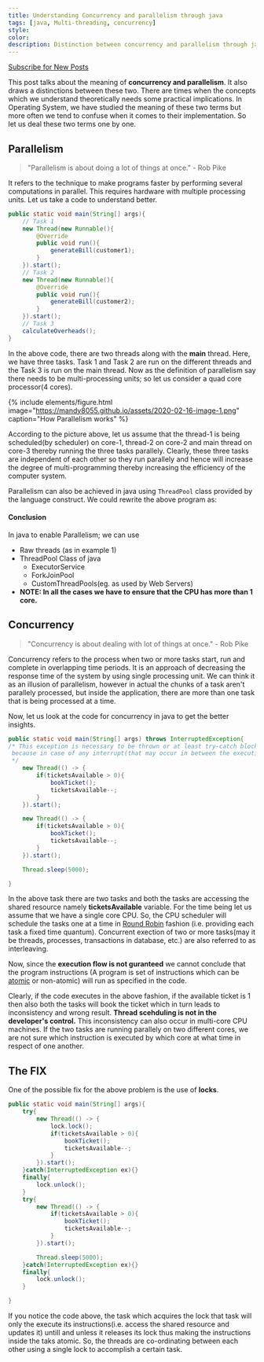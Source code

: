 ```yaml
---
title: Understanding Concurrency and parallelism through java
tags: [java, Multi-threading, concurrency]
style:
color:
description: Distinction between concurrency and parallelism through java language construct.
---
```

<a class="text-center" href="https://feedburner.google.com/fb/a/mailverify?uri=Mandy8055&amp;loc=en_US" onclick="window.open(this.href, 'subscribe',
    'left=20,top=20,width=500,height=500,toolbar=1,resizable=0'); return false;">Subscribe for New Posts</a>

This post talks about the meaning of **concurrency and parallelism**. It also draws a distinctions between these two. There are times when the concepts which we understand theoretically needs some practical implications. In Operating System, we have studied the meaning of these two terms but more often we tend to confuse when it comes to their implementation. So let us deal these two terms one by one.

## Parallelism
> "Parallelism is about doing a lot of things at once." - Rob Pike

It refers to the technique to make programs faster by performing several computations in parallel. This requires hardware with multiple processing units. Let us take a code to understand better.

```java
public static void main(String[] args){
    // Task 1
    new Thread(new Runnable(){
        @Override
        public void run(){
            generateBill(customer1);
        }
    }).start();
    // Task 2
    new Thread(new Runnable(){
        @Override
        public void run(){
            generateBill(customer2);
        }
    }).start();
    // Task 3
    calculateOverheads();
}
```
In the above code, there are two threads along with the **main** thread. Here, we have three tasks. Task 1 and Task 2 are run on the different threads and the Task 3 is run on the main thread. Now as the definition of parallelism say there needs to be multi-processing units; so let us consider a quad core processor(4 cores).

{% include elements/figure.html image="https://mandy8055.github.io/assets/2020-02-16-image-1.png" caption="How Parallelism works" %}

According to the picture above, let us assume that the thread-1 is being scheduled(by scheduler) on core-1, thread-2 on core-2 and main thread on core-3 thereby running the three tasks parallely. Clearly, these three tasks are independent of each other so they run parallely and hence will increase the degree of multi-programming thereby increasing the efficiency of the computer system.

Parallelism can also be achieved in java using `ThreadPool` class provided by the language construct. We could rewrite the above program as:


#### Conclusion
In java to enable Parallelism; we can use

- Raw threads (as in example 1)
- ThreadPool Class of java
    - ExecutorService
    - ForkJoinPool
    - CustomThreadPools(eg. as used by Web Servers)
- **NOTE: In all the cases we have to ensure that the CPU has more than 1 core.**

## Concurrency
> "Concurrency is about dealing with lot of things at once." - Rob Pike

Concurrency refers to the process when two or more tasks start, run and complete in overlapping time periods. It is an approach of decreasing the response time of the system by using single processing unit. We can think it as an illusion of parallelism, however in actual the chunks of a task aren't parallely processed, but inside the application, there are more than one task that is being processed at a time.

Now, let us look at the code for concurrency in java to get the better insights.

```java
public static void main(String[] args) throws InterruptedException{ 
/* This exception is necessary to be thrown or at least try-catch block is necessarily required
 because in case of any interrupt(that may occur in between the execution of the threads) deadlock may occur even after applying the lock. 
 */
    new Thread(() -> {
        if(ticketsAvailable > 0){
            bookTicket();
            ticketsAvailable--;
        }
    }).start();

    new Thread(() -> {
        if(ticketsAvailable > 0){
            bookTicket();
            ticketsAvailable--;
        }
    }).start();

    Thread.sleep(5000);

}
```

In the above task there are two tasks and both the tasks are accessing the shared resource namely **ticketsAvailable** variable. For the time being let us assume that we have a single core CPU. So, the CPU scheduler will schedule the tasks one at a time in [Round Robin](https://en.wikipedia.org/wiki/Round-robin_scheduling) fashion (i.e. providing each task a fixed time quantum). Concurrent exection of two or more tasks(may it be threads, processes, transactions in database, etc.) are also referred to as interleaving.

Now, since the **execution flow is not guranteed** we cannot conclude that the program instructions (A program is set of instructions which can be [atomic](https://whatis.techtarget.com/definition/atomic) or non-atomic) will run as specified in the code.

Clearly, if the code executes in the above fashion, if the available ticket is 1 then also both the tasks will book the ticket which in turn leads to inconsistency and wrong result. **Thread scehduling is not in the developer's control.** This inconsistency can also occur in multi-core CPU machines. If the two tasks are running parallely on two different cores, we are not sure which instruction is executed by which core at what time in respect of one another.

## The FIX

One of the possible fix for the above problem is the use of **locks**.

```java
public static void main(String[] args){ 
    try{
        new Thread(() -> {
            lock.lock();
            if(ticketsAvailable > 0){
                bookTicket();
                ticketsAvailable--;
            }
        }).start();
    }catch(InterruptedException ex){}
    finally{
        lock.unlock();
    }
    try{
        new Thread(() -> {
            if(ticketsAvailable > 0){
                bookTicket();
                ticketsAvailable--;
            }
        }).start();

        Thread.sleep(5000);
    }catch(InterruptedException ex){}
    finally{
        lock.unlock();
    }

}
```

If you notice the code above, the task which acquires the lock that task will only the execute its instructions(i.e. access the shared resource and updates it) untill and unless it releases its lock thus making the instructions inside the taks atomic. So, the threads are co-ordinating between each other using a single lock to accomplish a certain task.